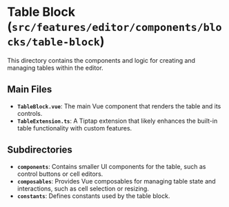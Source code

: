 # Table Block (`src/features/editor/components/blocks/table-block`)

This directory contains the components and logic for creating and managing tables within the editor.

## Main Files

-   **`TableBlock.vue`**: The main Vue component that renders the table and its controls.
-   **`TableExtension.ts`**: A Tiptap extension that likely enhances the built-in table functionality with custom features.

## Subdirectories

-   **`components`**: Contains smaller UI components for the table, such as control buttons or cell editors.
-   **`composables`**: Provides Vue composables for managing table state and interactions, such as cell selection or resizing.
-   **`constants`**: Defines constants used by the table block. 